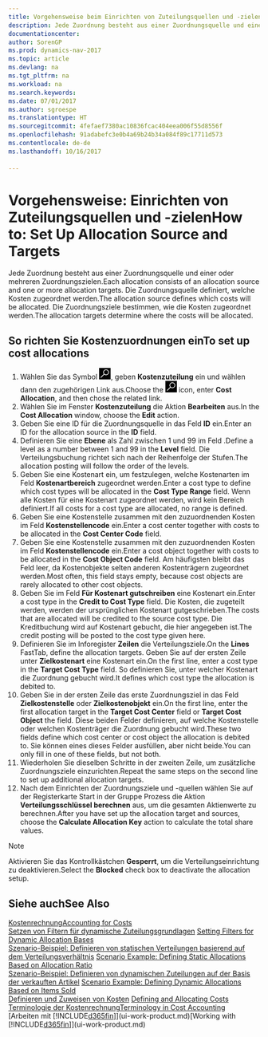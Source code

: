 ```yaml
---
title: Vorgehensweise beim Einrichten von Zuteilungsquellen und -zielen
description: Jede Zuordnung besteht aus einer Zuordnungsquelle und einer oder mehreren Zuordnungszielen. Die Zuordnungsquelle definiert, welche Kosten zugeordnet werden. Die Zuordnungsziele bestimmen, wie die Kosten zugeordnet werden.
documentationcenter: 
author: SorenGP
ms.prod: dynamics-nav-2017
ms.topic: article
ms.devlang: na
ms.tgt_pltfrm: na
ms.workload: na
ms.search.keywords: 
ms.date: 07/01/2017
ms.author: sgroespe
ms.translationtype: HT
ms.sourcegitcommit: 4fefaef7380ac10836fcac404eea006f55d8556f
ms.openlocfilehash: 91adabefc3e0b4a69b24b34a084f89c17711d573
ms.contentlocale: de-de
ms.lasthandoff: 10/16/2017

---
```

# <a name="how-to-set-up-allocation-source-and-targets"></a><span data-ttu-id="a0cd8-105">Vorgehensweise: Einrichten von Zuteilungsquellen und -zielen</span><span class="sxs-lookup"><span data-stu-id="a0cd8-105">How to: Set Up Allocation Source and Targets</span></span>
<span data-ttu-id="a0cd8-106">Jede Zuordnung besteht aus einer Zuordnungsquelle und einer oder mehreren Zuordnungszielen.</span><span class="sxs-lookup"><span data-stu-id="a0cd8-106">Each allocation consists of an allocation source and one or more allocation targets.</span></span> <span data-ttu-id="a0cd8-107">Die Zuordnungsquelle definiert, welche Kosten zugeordnet werden.</span><span class="sxs-lookup"><span data-stu-id="a0cd8-107">The allocation source defines which costs will be allocated.</span></span> <span data-ttu-id="a0cd8-108">Die Zuordnungsziele bestimmen, wie die Kosten zugeordnet werden.</span><span class="sxs-lookup"><span data-stu-id="a0cd8-108">The allocation targets determine where the costs will be allocated.</span></span>  

## <a name="to-set-up-cost-allocations"></a><span data-ttu-id="a0cd8-109">So richten Sie Kostenzuordnungen ein</span><span class="sxs-lookup"><span data-stu-id="a0cd8-109">To set up cost allocations</span></span>  
1.  <span data-ttu-id="a0cd8-110">Wählen Sie das Symbol ![Nach Seite oder Bericht suchen](media/ui-search/search_small.png "Symbol Nach Seite oder Bericht suchen"), geben **Kostenzuteilung** ein und wählen dann den zugehörigen Link aus.</span><span class="sxs-lookup"><span data-stu-id="a0cd8-110">Choose the ![Search for Page or Report](media/ui-search/search_small.png "Search for Page or Report icon") icon, enter **Cost Allocation**, and then chose the related link.</span></span>  
2.  <span data-ttu-id="a0cd8-111">Wählen Sie im Fenster **Kostenzuteilung** die Aktion **Bearbeiten** aus.</span><span class="sxs-lookup"><span data-stu-id="a0cd8-111">In the **Cost Allocation** window, choose the **Edit** action.</span></span>  
3.  <span data-ttu-id="a0cd8-112">Geben Sie eine ID für die Zuordnungsquelle in das Feld **ID** ein.</span><span class="sxs-lookup"><span data-stu-id="a0cd8-112">Enter an ID for the allocation source in the **ID** field.</span></span>  
4.  <span data-ttu-id="a0cd8-113">Definieren Sie eine **Ebene** als Zahl zwischen 1 und 99 im Feld .</span><span class="sxs-lookup"><span data-stu-id="a0cd8-113">Define a level as a number between 1 and 99 in the **Level** field.</span></span> <span data-ttu-id="a0cd8-114">Die Verteilungsbuchung richtet sich nach der Reihenfolge der Stufen.</span><span class="sxs-lookup"><span data-stu-id="a0cd8-114">The allocation posting will follow the order of the levels.</span></span>  
5.  <span data-ttu-id="a0cd8-115">Geben Sie eine Kostenart ein, um festzulegen, welche Kostenarten im Feld **Kostenartbereich** zugeordnet werden.</span><span class="sxs-lookup"><span data-stu-id="a0cd8-115">Enter a cost type to define which cost types will be allocated in the **Cost Type Range** field.</span></span> <span data-ttu-id="a0cd8-116">Wenn alle Kosten für eine Kostenart zugeordnet werden, wird kein Bereich definiert.</span><span class="sxs-lookup"><span data-stu-id="a0cd8-116">If all costs for a cost type are allocated, no range is defined.</span></span>  
6.  <span data-ttu-id="a0cd8-117">Geben Sie eine Kostenstelle zusammen mit den zuzuordnenden Kosten im Feld **Kostenstellencode** ein.</span><span class="sxs-lookup"><span data-stu-id="a0cd8-117">Enter a cost center together with costs to be allocated in the **Cost Center Code** field.</span></span>  
7.  <span data-ttu-id="a0cd8-118">Geben Sie eine Kostenstelle zusammen mit den zuzuordnenden Kosten im Feld **Kostenstellencode** ein.</span><span class="sxs-lookup"><span data-stu-id="a0cd8-118">Enter a cost object together with costs to be allocated in the **Cost Object Code** field.</span></span> <span data-ttu-id="a0cd8-119">Am häufigsten bleibt das Feld leer, da Kostenobjekte selten anderen Kostenträgern zugeordnet werden.</span><span class="sxs-lookup"><span data-stu-id="a0cd8-119">Most often, this field stays empty, because cost objects are rarely allocated to other cost objects.</span></span>  
8.  <span data-ttu-id="a0cd8-120">Geben Sie im Feld **Für Kostenart gutschreiben** eine Kostenart ein.</span><span class="sxs-lookup"><span data-stu-id="a0cd8-120">Enter a cost type in the **Credit to Cost Type** field.</span></span> <span data-ttu-id="a0cd8-121">Die Kosten, die zugeteilt werden, werden der ursprünglichen Kostenart gutgeschrieben.</span><span class="sxs-lookup"><span data-stu-id="a0cd8-121">The costs that are allocated will be credited to the source cost type.</span></span> <span data-ttu-id="a0cd8-122">Die Kreditbuchung wird auf Kostenart gebucht, die hier angegeben ist.</span><span class="sxs-lookup"><span data-stu-id="a0cd8-122">The credit posting will be posted to the cost type given here.</span></span>  
9. <span data-ttu-id="a0cd8-123">Definieren Sie im Inforegister **Zeilen** die Verteilungsziele.</span><span class="sxs-lookup"><span data-stu-id="a0cd8-123">On the **Lines** FastTab, define the allocation targets.</span></span> <span data-ttu-id="a0cd8-124">Geben Sie auf der ersten Zeile unter **Zielkostenart** eine Kostenart ein.</span><span class="sxs-lookup"><span data-stu-id="a0cd8-124">On the first line, enter a cost type in the **Target Cost Type** field.</span></span> <span data-ttu-id="a0cd8-125">So definieren Sie, unter welcher Kostenart die Zuordnung gebucht wird.</span><span class="sxs-lookup"><span data-stu-id="a0cd8-125">It defines which cost type the allocation is debited to.</span></span>  
10. <span data-ttu-id="a0cd8-126">Geben Sie in der ersten Zeile das erste Zuordnungsziel in das Feld **Zielkostenstelle** oder **Zielkostenobjekt** ein.</span><span class="sxs-lookup"><span data-stu-id="a0cd8-126">On the first line, enter the first allocation target in the **Target Cost Center** field or **Target Cost Object** the field.</span></span> <span data-ttu-id="a0cd8-127">Diese beiden Felder definieren, auf welche Kostenstelle oder welchen Kostenträger die Zuordnung gebucht wird.</span><span class="sxs-lookup"><span data-stu-id="a0cd8-127">These two fields define which cost center or cost object the allocation is debited to.</span></span> <span data-ttu-id="a0cd8-128">Sie können eines dieses Felder ausfüllen, aber nicht beide.</span><span class="sxs-lookup"><span data-stu-id="a0cd8-128">You can only fill in one of these fields, but not both.</span></span>  
11. <span data-ttu-id="a0cd8-129">Wiederholen Sie dieselben Schritte in der zweiten Zeile, um zusätzliche Zuordnungsziele einzurichten.</span><span class="sxs-lookup"><span data-stu-id="a0cd8-129">Repeat the same steps on the second line to set up additional allocation targets.</span></span>  
12. <span data-ttu-id="a0cd8-130">Nach dem Einrichten der Zuordnungsziele und -quellen wählen Sie auf der Registerkarte Start in der Gruppe Prozess die Aktion **Verteilungsschlüssel berechnen** aus, um die gesamten Aktienwerte zu berechnen.</span><span class="sxs-lookup"><span data-stu-id="a0cd8-130">After you have set up the allocation target and sources, choose the **Calculate Allocation Key** action to calculate the total share values.</span></span>  

> [!NOTE]  
>  <span data-ttu-id="a0cd8-131">Aktivieren Sie das Kontrollkästchen **Gesperrt**, um die Verteilungseinrichtung zu deaktivieren.</span><span class="sxs-lookup"><span data-stu-id="a0cd8-131">Select the **Blocked** check box to deactivate the allocation setup.</span></span>  

## <a name="see-also"></a><span data-ttu-id="a0cd8-132">Siehe auch</span><span class="sxs-lookup"><span data-stu-id="a0cd8-132">See Also</span></span>  
[<span data-ttu-id="a0cd8-133">Kostenrechnung</span><span class="sxs-lookup"><span data-stu-id="a0cd8-133">Accounting for Costs</span></span>](finance-manage-cost-accounting.md)  
 <span data-ttu-id="a0cd8-134">[Setzen von Filtern für dynamische Zuteilungsgrundlagen](finance-setting-filters-for-dynamic-allocation-bases.md) </span><span class="sxs-lookup"><span data-stu-id="a0cd8-134">[Setting Filters for Dynamic Allocation Bases](finance-setting-filters-for-dynamic-allocation-bases.md) </span></span>  
 <span data-ttu-id="a0cd8-135">[Szenario-Beispiel: Definieren von statischen Verteilungen basierend auf dem Verteilungsverhältnis](finance-scenario-example-defining-static-allocations-based-on-allocation-ratio.md) </span><span class="sxs-lookup"><span data-stu-id="a0cd8-135">[Scenario Example: Defining Static Allocations Based on Allocation Ratio](finance-scenario-example-defining-static-allocations-based-on-allocation-ratio.md) </span></span>  
 <span data-ttu-id="a0cd8-136">[Szenario-Beispiel: Definieren von dynamischen Zuteilungen auf der Basis der verkauften Artikel](finance-scenario-example-defining-dynamic-allocations-based-on-items-sold.md) </span><span class="sxs-lookup"><span data-stu-id="a0cd8-136">[Scenario Example: Defining Dynamic Allocations Based on Items Sold](finance-scenario-example-defining-dynamic-allocations-based-on-items-sold.md) </span></span>  
 <span data-ttu-id="a0cd8-137">[Definieren und Zuweisen von Kosten](finance-define-and-allocate-costs.md) </span><span class="sxs-lookup"><span data-stu-id="a0cd8-137">[Defining and Allocating Costs](finance-define-and-allocate-costs.md) </span></span>  
 [<span data-ttu-id="a0cd8-138">Terminologie der Kostenrechnung</span><span class="sxs-lookup"><span data-stu-id="a0cd8-138">Terminology in Cost Accounting</span></span>](finance-terminology-in-cost-accounting.md)  
 <span data-ttu-id="a0cd8-139">[Arbeiten mit [!INCLUDE[d365fin](includes/d365fin_md.md)]](ui-work-product.md)</span><span class="sxs-lookup"><span data-stu-id="a0cd8-139">[Working with [!INCLUDE[d365fin](includes/d365fin_md.md)]](ui-work-product.md)</span></span>

